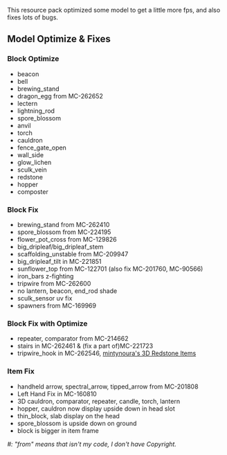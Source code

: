 This resource pack optimized some model to get a little more fps, and also fixes lots of bugs.

## Model Optimize & Fixes

### Block Optimize

- beacon
- bell
- brewing_stand
- dragon_egg from MC-262652
- lectern
- lightning_rod
- spore_blossom
- anvil
- torch
- cauldron
- fence_gate_open
- wall_side
- glow_lichen
- sculk_vein
- redstone
- hopper
- composter


### Block Fix

- brewing_stand from MC-262410
- spore_blossom from MC-224195
- flower_pot_cross from MC-129826
- big_dripleaf/big_dripleaf_stem
- scaffolding_unstable from MC-209947
- big_dripleaf_tilt in MC-221851
- sunflower_top from MC-122701 (also fix MC-201760, MC-90566)
- iron_bars z-fighting
- tripwire from MC-262600
- no lantern, beacon, end_rod shade
- sculk_sensor uv fix
- spawners from MC-169969

### Block Fix with Optimize

- repeater, comparator from MC-214662
- stairs in MC-262461 & (fix a part of)MC-221723
- tripwire_hook in MC-262546, [mintynoura's 3D Redstone Items](https://modrinth.com/resourcepack/3d-redstone-items-mintynoura)

### Item Fix

- handheld arrow, spectral_arrow, tipped_arrow from MC-201808
- Left Hand Fix in MC-160810
- 3D cauldron, comparator, repeater, candle, torch, lantern
- hopper, cauldron now display upside down in head slot
- thin_block, slab display on the head
- spore_blossom is upside down on ground
- block is bigger in item frame

_#: "from" means that isn't my code, I don't have Copyright._
 